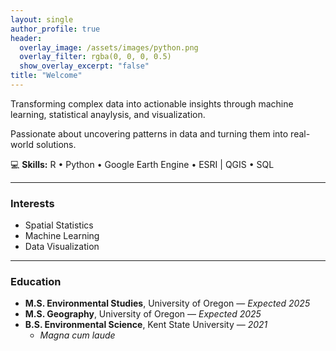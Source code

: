 ```yaml
---
layout: single
author_profile: true
header:
  overlay_image: /assets/images/python.png
  overlay_filter: rgba(0, 0, 0, 0.5)
  show_overlay_excerpt: "false"
title: "Welcome"
---
```

Transforming complex data into actionable insights through machine learning, statistical anaylysis, and visualization.

Passionate about uncovering patterns in data and turning them into real-world solutions.

💻 **Skills:** R • Python • Google Earth Engine • ESRI | QGIS • SQL  

---

### Interests
- Spatial Statistics  
- Machine Learning  
- Data Visualization  

---

### Education
- **M.S. Environmental Studies**, University of Oregon — *Expected 2025*  
- **M.S. Geography**, University of Oregon — *Expected 2025*  
- **B.S. Environmental Science**, Kent State University — *2021*  
  - *Magna cum laude*  
